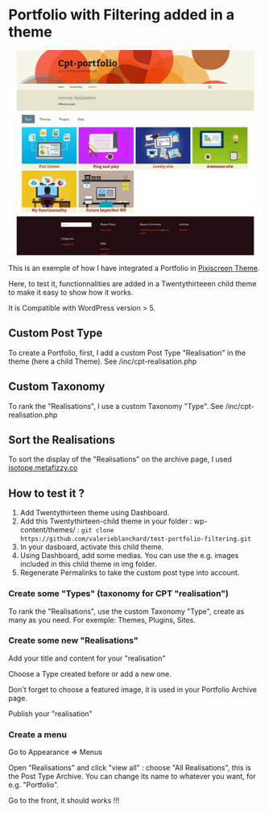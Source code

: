 # Portfolio with Filtering added in a theme

![Screenshot](img/portfolio-in-theme.jpg)

This is an exemple of how I have integrated a Portfolio in [Pixiscreen Theme](https://pixiscreen.fr/realisations/).

Here, to test it, functionnalities are added in a Twentythirteeen child theme to make it easy to show how it works.

It is Compatible with WordPress version > 5.

## Custom Post Type

To create a Portfolio, first, I add a custom Post Type "Realisation" in the theme (here a child Theme). See /inc/cpt-realisation.php

## Custom Taxonomy

To rank the "Realisations", I use a custom Taxonomy "Type". See /inc/cpt-realisation.php

## Sort the Realisations

To sort the display of the "Realisations" on the archive page, I used [isotope.metafizzy.co](https://isotope.metafizzy.co)

## How to test it ?

1. Add Twentythirteen theme using Dashboard.
2. Add this Twentythirteen-child theme in your folder : wp-content/themes/ : `git clone https://github.com/valerieblanchard/test-portfolio-filtering.git`
3. In your dasboard, activate this child theme.
4. Using Dashboard, add some medias. You can use the e.g. images included in this child theme in img folder.
5. Regenerate Permalinks to take the custom post type into account.

### Create some "Types" (taxonomy for CPT "realisation")

To rank the "Realisations", use the custom Taxonomy "Type", create as many as you need. For exemple: Themes, Plugins, Sites.

### Create some new "Realisations"

Add your title and content for your "realisation"

Choose a Type created before or add a new one.

Don't forget to choose a featured image, it is used in your Portfolio Archive page.

Publish your "realisation"

### Create a menu

Go to Appearance => Menus

Open "Realisations" and click "view all" : choose "All Realisations", this is the Post Type Archive. You can change its name to whatever you want, for e.g. "Portfolio".

Go to the front, it should works !!!